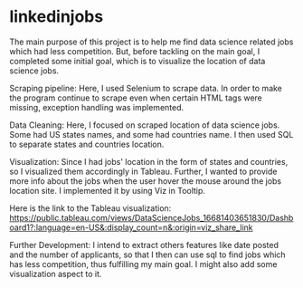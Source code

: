 # linkedinjobs

The main purpose of this project is to help me find data science related jobs which had less competition. But, before tackling on the main goal, I completed some initial goal, which is to visualize the location of data science jobs.<br>

Scraping pipeline: Here, I used Selenium to scrape data. In order to make the program continue to scrape even when certain HTML tags were missing, exception handling was implemented.<br>

Data Cleaning: Here, I focused on scraped location of data science jobs. Some had US states names, and some had countries name. I then used SQL to separate states and countries location.<br>

Visualization: Since I had jobs' location in the form of states and countries, so I visualized them accordingly in Tableau. Further, I wanted to provide more info about the jobs when the user hover the mouse around the jobs location site. I implemented it by using Viz in Tooltip.<br>

Here is the link to the Tableau visualization:
https://public.tableau.com/views/DataScienceJobs_16681403651830/Dashboard1?:language=en-US&:display_count=n&:origin=viz_share_link <br>

Further Development: I intend to extract others features like date posted and the number of applicants, so that I then can use sql to find jobs which has less competition, thus fulfilling my main goal. I might also add some visualization aspect to it.<br>

